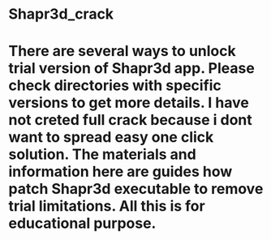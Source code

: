 # Shapr3d_crack

# There are several ways to unlock trial version of Shapr3d app. Please check directories with specific versions to get more details. I have not creted full crack because i dont want to spread easy one click solution. The materials and information here are guides how patch Shapr3d executable to remove trial limitations. All this is for educational purpose.

